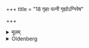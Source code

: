 +++
title = "18 गृहाः पत्नी गृह्योऽग्निरेष"

+++

<details><summary>मूलम्</summary>

गृहाः पत्नी गृह्योऽग्निरेष इति १८
</details>

<details><summary>Oldenberg</summary>

18. When (the meal) is ready, in the evening and in the morning, (the wife) should say, 'It is ready! and (the husband) with loud voice, 'Om!'
</details>
